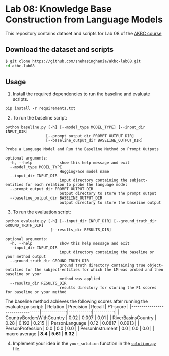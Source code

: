 # Lab 08: Knowledge Base Construction from Language Models

This repository contains dataset and scripts for Lab 08 of the 
[AKBC course](https://www.mpi-inf.mpg.de/departments/databases-and-information-systems/teaching/ss2022/akbc) 

## Download the dataset and scripts

```bash
$ git clone https://github.com/snehasinghania/akbc-lab08.git
cd akbc-lab08
```

## Usage

1. Install the required dependencies to run the baseline and evaluate scripts.

```
pip install -r requirements.txt
```

2. To run the baseline script:

```
python baseline.py [-h] [--model_type MODEL_TYPE] [--input_dir INPUT_DIR] 
                  [--prompt_output_dir PROMPT_OUTPUT_DIR] 
                  [--baseline_output_dir BASELINE_OUTPUT_DIR]

Probe a Language Model and Run the Baseline Method on Prompt Outputs

optional arguments:
  -h, --help            show this help message and exit
  --model_type MODEL_TYPE
                        HuggingFace model name
  --input_dir INPUT_DIR
                        input directory containing the subject-entities for each relation to probe the language model
  --prompt_output_dir PROMPT_OUTPUT_DIR
                        output directory to store the prompt output
  --baseline_output_dir BASELINE_OUTPUT_DIR
                        output directory to store the baseline output                        
```

3. To run the evaluation script:

```
python evaluate.py [-h] [--input_dir INPUT_DIR] [--ground_truth_dir GROUND_TRUTH_DIR] 
                    [--results_dir RESULTS_DIR]

optional arguments:
  -h, --help            show this help message and exit
  --input_dir INPUT_DIR
                        input directory containing the baseline or your method output
  --ground_truth_dir GROUND_TRUTH_DIR
                        ground truth directory containing true object-entities for the subject-entities for which the LM was probed and then baseline or your
                        method was applied
  --results_dir RESULTS_DIR
                        results directory for storing the F1 scores for baseline or your method
```

The baseline method achieves the following scores after running the evaluate.py script:
| Relation                        | Precision   | Recall     | F1-score  |
|---------------------------------|------------:|-----------:|----------:|
| CountryBordersWithCountry       | 0.02        | 0.007      | 0.01      |
| RiverBasinsCountry              | 0.28        | 0.192      | 0.215     |
| PersonLanguage                  | 0.12        | 0.0817     | 0.0913    |
| PersonProfession                | 0.0         | 0.0        | 0.0       |
| PersonInstrument                | 0.0         | 0.0        | 0.0       |
| macro average                   | **8.4**     | **5.61**   | **6.32**  |

4. Implement your idea in the ``your_solution`` function in the [``solution.py``](solution.py) file.